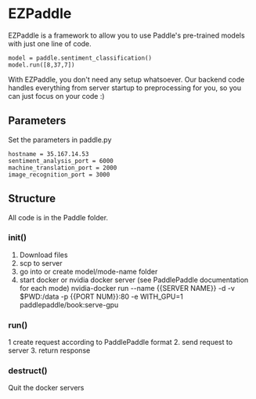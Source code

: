 # EZPaddle

EZPaddle is a framework to allow you to use Paddle's pre-trained models with just one line of code.

```
model = paddle.sentiment_classification()
model.run([8,37,7])
```
With EZPaddle, you don't need any setup whatsoever. Our backend code handles everything from server startup to preprocessing for you, so you can just focus on your code :) 

## Parameters
Set the parameters in paddle.py
```
hostname = 35.167.14.53
sentiment_analysis_port = 6000
machine_translation_port = 2000
image_recognition_port = 3000
```


## Structure
All code is in the Paddle folder. 

### init()
1. Download files
2. scp to server
3. go into or create model/mode-name folder
4. start docker or nvidia docker server (see PaddlePaddle documentation for each mode) 
nvidia-docker run --name {{SERVER NAME}} -d -v $PWD:/data -p {{PORT NUM}}:80 -e WITH_GPU=1 paddlepaddle/book:serve-gpu

### run()
1 create request according to PaddlePaddle format
2. send request to server
3. return response

### destruct()
Quit the docker servers
 
